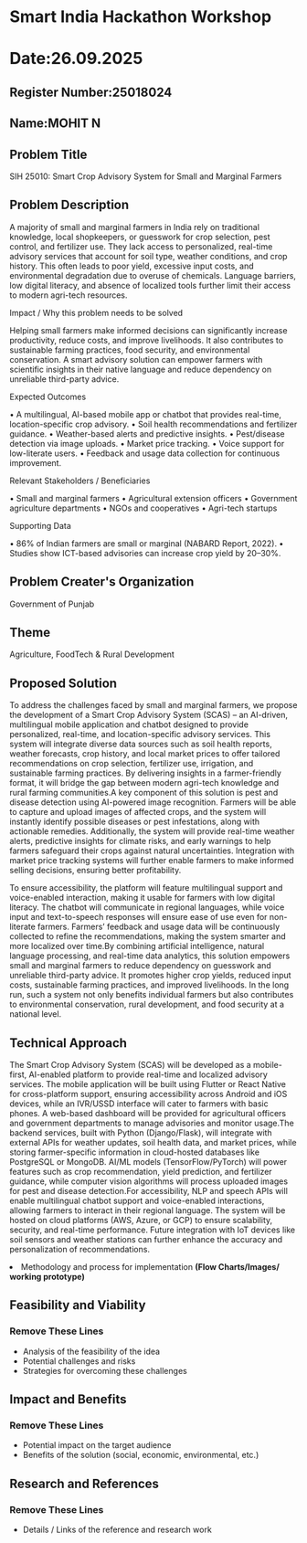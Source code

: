# Smart India Hackathon Workshop
# Date:26.09.2025
## Register Number:25018024
## Name:MOHIT N
## Problem Title
SIH 25010: Smart Crop Advisory System for Small and Marginal Farmers
## Problem Description
A majority of small and marginal farmers in India rely on traditional knowledge, local shopkeepers, or guesswork for crop selection, pest control, and fertilizer use. They lack access to personalized, real-time advisory services that account for soil type, weather conditions, and crop history. This often leads to poor yield, excessive input costs, and environmental degradation due to overuse of chemicals. Language barriers, low digital literacy, and absence of localized tools further limit their access to modern agri-tech resources.

Impact / Why this problem needs to be solved

Helping small farmers make informed decisions can significantly increase productivity, reduce costs, and improve livelihoods. It also contributes to sustainable farming practices, food security, and environmental conservation. A smart advisory solution can empower farmers with scientific insights in their native language and reduce dependency on unreliable third-party advice.

Expected Outcomes

• A multilingual, AI-based mobile app or chatbot that provides real-time, location-specific crop advisory.
• Soil health recommendations and fertilizer guidance.
• Weather-based alerts and predictive insights.
• Pest/disease detection via image uploads.
• Market price tracking.
• Voice support for low-literate users.
• Feedback and usage data collection for continuous improvement.

Relevant Stakeholders / Beneficiaries

• Small and marginal farmers
• Agricultural extension officers
• Government agriculture departments
• NGOs and cooperatives
• Agri-tech startups

Supporting Data

• 86% of Indian farmers are small or marginal (NABARD Report, 2022).
• Studies show ICT-based advisories can increase crop yield by 20–30%.

## Problem Creater's Organization
Government of Punjab

## Theme
Agriculture, FoodTech & Rural Development

## Proposed Solution
To address the challenges faced by small and marginal farmers, we propose the development of a Smart Crop Advisory System (SCAS) – an AI-driven, multilingual mobile application and chatbot designed to provide personalized, real-time, and location-specific advisory services. This system will integrate diverse data sources such as soil health reports, weather forecasts, crop history, and local market prices to offer tailored recommendations on crop selection, fertilizer use, irrigation, and sustainable farming practices. By delivering insights in a farmer-friendly format, it will bridge the gap between modern agri-tech knowledge and rural farming communities.A key component of this solution is pest and disease detection using AI-powered image recognition. Farmers will be able to capture and upload images of affected crops, and the system will instantly identify possible diseases or pest infestations, along with actionable remedies. Additionally, the system will provide real-time weather alerts, predictive insights for climate risks, and early warnings to help farmers safeguard their crops against natural uncertainties. Integration with market price tracking systems will further enable farmers to make informed selling decisions, ensuring better profitability.

To ensure accessibility, the platform will feature multilingual support and voice-enabled interaction, making it usable for farmers with low digital literacy. The chatbot will communicate in regional languages, while voice input and text-to-speech responses will ensure ease of use even for non-literate farmers. Farmers’ feedback and usage data will be continuously collected to refine the recommendations, making the system smarter and more localized over time.By combining artificial intelligence, natural language processing, and real-time data analytics, this solution empowers small and marginal farmers to reduce dependency on guesswork and unreliable third-party advice. It promotes higher crop yields, reduced input costs, sustainable farming practices, and improved livelihoods. In the long run, such a system not only benefits individual farmers but also contributes to environmental conservation, rural development, and food security at a national level.

## Technical Approach
The Smart Crop Advisory System (SCAS) will be developed as a mobile-first, AI-enabled platform to provide real-time and localized advisory services. The mobile application will be built using Flutter or React Native for cross-platform support, ensuring accessibility across Android and iOS devices, while an IVR/USSD interface will cater to farmers with basic phones. A web-based dashboard will be provided for agricultural officers and government departments to manage advisories and monitor usage.The backend services, built with Python (Django/Flask), will integrate with external APIs for weather updates, soil health data, and market prices, while storing farmer-specific information in cloud-hosted databases like PostgreSQL or MongoDB. AI/ML models (TensorFlow/PyTorch) will power features such as crop recommendation, yield prediction, and fertilizer guidance, while computer vision algorithms will process uploaded images for pest and disease detection.For accessibility, NLP and speech APIs will enable multilingual chatbot support and voice-enabled interactions, allowing farmers to interact in their regional language. The system will be hosted on cloud platforms (AWS, Azure, or GCP) to ensure scalability, security, and real-time performance. Future integration with IoT devices like soil sensors and weather stations can further enhance the accuracy and personalization of recommendations.
</li>
<li>Methodology and process for implementation <b>(Flow Charts/Images/ working prototype)</b></li></ul>

## Feasibility and Viability
<h3>Remove These Lines</h3>
<ul><li>Analysis of the feasibility of the idea</li>
<li>Potential challenges and risks</li>
<li>Strategies for overcoming these challenges</li></ul>

## Impact and Benefits
<h3>Remove These Lines</h3>
<ul><li>Potential impact on the target audience</li>
<li>Benefits of the solution (social, economic, environmental, etc.)</li></ul>

## Research and References
<h3>Remove These Lines</h3>
<ul><li>Details / Links of the reference and research work</li></ul>
